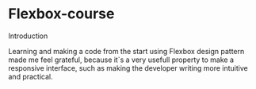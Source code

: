 # Flexbox-course

Introduction

Learning and making a code from the start using Flexbox design pattern made me feel grateful, because it`s a very usefull property to make a responsive interface, such as making the developer writing more intuitive and practical.
